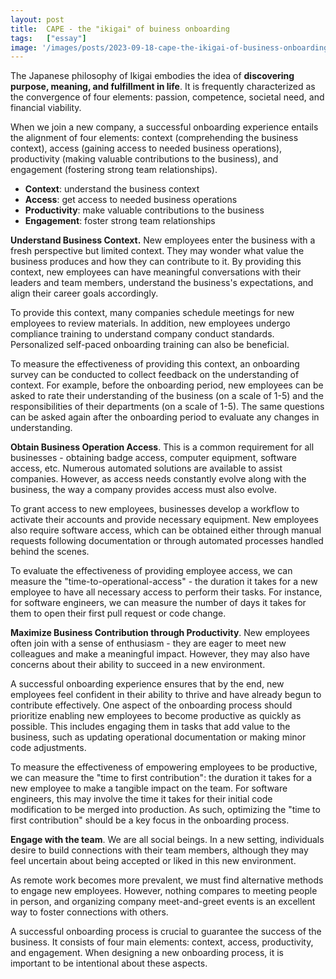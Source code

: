 ```yaml
---
layout: post
title:  CAPE - the "ikigai" of buiness onboarding
tags:   ["essay"]
image: '/images/posts/2023-09-18-cape-the-ikigai-of-business-onboarding/cover.png'
---
```


The Japanese philosophy of Ikigai embodies the idea of **discovering purpose, meaning, and fulfillment in life**. It is frequently characterized as the convergence of four elements: passion, competence, societal need, and financial viability.

When we join a new company, a successful onboarding experience entails the alignment of four elements: context (comprehending the business context), access (gaining access to needed business operations), productivity (making valuable contributions to the business), and engagement (fostering strong team relationships).

- **Context**: understand the business context
- **Access**: get access to needed business operations
- **Productivity**: make valuable contributions to the business
- **Engagement**: foster strong team relationships

**Understand Business Context.** New employees enter the business with a fresh perspective but limited context. They may wonder what value the business produces and how they can contribute to it. By providing this context, new employees can have meaningful conversations with their leaders and team members, understand the business's expectations, and align their career goals accordingly.

To provide this context, many companies schedule meetings for new employees to review materials. In addition, new employees undergo compliance training to understand company conduct standards. Personalized self-paced onboarding training can also be beneficial.

To measure the effectiveness of providing this context, an onboarding survey can be conducted to collect feedback on the understanding of context. For example, before the onboarding period, new employees can be asked to rate their understanding of the business (on a scale of 1-5) and the responsibilities of their departments (on a scale of 1-5). The same questions can be asked again after the onboarding period to evaluate any changes in understanding.

**Obtain Business Operation Access**. This is a common requirement for all businesses - obtaining badge access, computer equipment, software access, etc. Numerous automated solutions are available to assist companies. However, as access needs constantly evolve along with the business, the way a company provides access must also evolve.

To grant access to new employees, businesses develop a workflow to activate their accounts and provide necessary equipment. New employees also require software access, which can be obtained either through manual requests following documentation or through automated processes handled behind the scenes.

To evaluate the effectiveness of providing employee access, we can measure the "time-to-operational-access" - the duration it takes for a new employee to have all necessary access to perform their tasks. For instance, for software engineers, we can measure the number of days it takes for them to open their first pull request or code change.

**Maximize Business Contribution through Productivity**. New employees often join with a sense of enthusiasm - they are eager to meet new colleagues and make a meaningful impact. However, they may also have concerns about their ability to succeed in a new environment.

A successful onboarding experience ensures that by the end, new employees feel confident in their ability to thrive and have already begun to contribute effectively. One aspect of the onboarding process should prioritize enabling new employees to become productive as quickly as possible. This includes engaging them in tasks that add value to the business, such as updating operational documentation or making minor code adjustments.

To measure the effectiveness of empowering employees to be productive, we can measure the "time to first contribution": the duration it takes for a new employee to make a tangible impact on the team. For software engineers, this may involve the time it takes for their initial code modification to be merged into production. As such, optimizing the "time to first contribution" should be a key focus in the onboarding process.

**Engage with the team**. We are all social beings. In a new setting, individuals desire to build connections with their team members, although they may feel uncertain about being accepted or liked in this new environment.

As remote work becomes more prevalent, we must find alternative methods to engage new employees. However, nothing compares to meeting people in person, and organizing company meet-and-greet events is an excellent way to foster connections with others.

A successful onboarding process is crucial to guarantee the success of the business. It consists of four main elements: context, access, productivity, and engagement. When designing a new onboarding process, it is important to be intentional about these aspects.